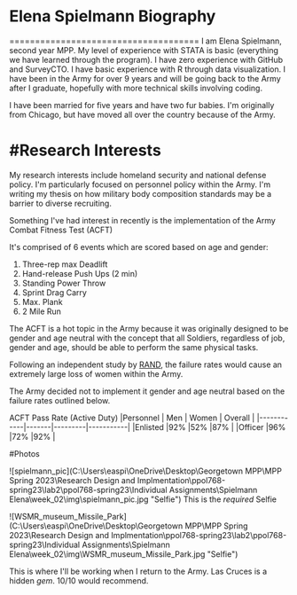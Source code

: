 # Elena Spielmann Biography
=====================================
I am Elena Spielmann, second year MPP. My level of experience with STATA is basic (everything we have learned through the program). I have zero experience with GitHub and SurveyCTO. I have basic experience with R through data visualization. I have been in the Army for over 9 years and will be going back to the Army after I graduate, hopefully with more technical skills involving coding.

I have been married for five years and have two fur babies. I'm originally from Chicago, but have moved all over the country because of the Army.

#Research Interests
===============================================
My research interests include homeland security and national defense policy. I'm particularly focused on personnel policy within the Army. I'm writing my thesis on how military body composition standards may be a barrier to diverse recruiting.

 Something I've had interest in recently is the implementation of the Army Combat Fitness Test (ACFT)

 It's comprised of 6 events which are scored based on age and gender:
 1. Three-rep max Deadlift
 2. Hand-release Push Ups (2 min)
 3. Standing Power Throw
 4. Sprint Drag Carry
 5. Max. Plank
 6. 2 Mile Run

The ACFT is a hot topic in the Army because it was originally designed to be gender and age neutral with the concept that all Soldiers, regardless of job, gender and age, should be able to perform the same physical tasks.

Following an independent study by [RAND](https://www.rand.org/pubs/research_reports/RRA1825-1.html), the failure rates would cause an extremely large loss of women within the Army.

The Army decided not to implement it gender and age neutral based on the failure rates outlined below.

ACFT Pass Rate (Active Duty)
|Personnel   | Men   | Women   | Overall   |
|------------|-------|---------|-----------|
|Enlisted    |92%    |52%      |87%        |
|Officer     |96%    |72%      |92%        |

#Photos

![spielmann_pic](C:\Users\easpi\OneDrive\Desktop\Georgetown MPP\MPP Spring 2023\Research Design and Implmentation\ppol768-spring23\lab2\ppol768-spring23\Individual Assignments\Spielmann Elena\week_02\img\spielmann_pic.jpg "Selfie")
This is the *required* Selfie

![WSMR_museum_Missile_Park](C:\Users\easpi\OneDrive\Desktop\Georgetown MPP\MPP Spring 2023\Research Design and Implmentation\ppol768-spring23\lab2\ppol768-spring23\Individual Assignments\Spielmann Elena\week_02\img\WSMR_museum_Missile_Park.jpg "Selfie")

This is where I'll be working when I return to the Army. Las Cruces is a hidden _gem_. 10/10 would recommend.
